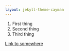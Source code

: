 ```yaml
---
layout: jekyll-theme-cayman
---
```


1. First thing
2. Second thing
3. Third thing

[Link to somewhere](https://www.google.com/)
